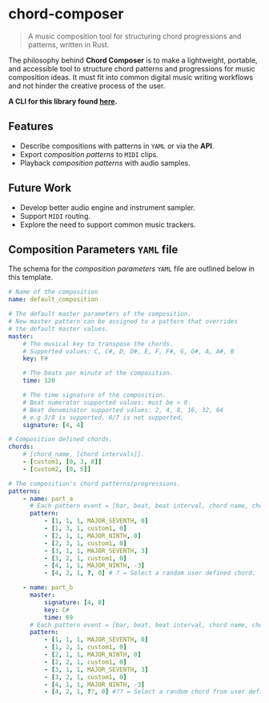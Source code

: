 # chord-composer

> A music composition tool for structuring chord progressions and patterns, written in Rust.

The philosophy behind **Chord Composer** is to make a lightweight, portable, and accessible tool to structure chord patterns and progressions for music composition ideas. It must fit into common digital music writing workflows and not hinder the creative process of the user.

**A CLI for this library found [here](https://github.com/unsignedbytebite/chord-composer-interface).**

## Features

- Describe compositions with patterns in `YAML` or via the **API**.
- Export _composition patterns_ to `MIDI` clips.
- Playback _composition patterns_ with audio samples.

## Future Work

- Develop better audio engine and instrument sampler.
- Support `MIDI` routing.
- Explore the need to support common music trackers.

## Composition Parameters `YAML` file

The schema for the _composition parameters_ `YAML` file are outlined below in this template.

```yaml
# Name of the composition
name: default_composition

# The default master parameters of the composition. 
# New master pattern can be assigned to a pattern that overrides
# the default master values.
master:
    # The musical key to transpose the chords. 
    # Supported values: C, C#, D, D#, E, F, F#, G, G#, A, A#, B
    key: F# 

    # The beats per minute of the composition.
    time: 120

    # The time signature of the composition.
    # Beat numerator supported values: must be > 0.
    # Beat denominator supported values: 2, 4, 8, 16, 32, 64 
    # e.g 3/8 is supported, 0/7 is not supported.
    signature: [4, 4]

# Composition defined chords.
chords:
    # [chord_name, [chord intervals]].
    - [custom1, [0, 3, 8]]
    - [custom2, [0, 5]]

# The composition's chord patterns/progressions.
patterns:
    - name: part_a
      # Each pattern event = [bar, beat, beat interval, chord name, chord transpose].
      pattern:
          - [1, 1, 1, MAJOR_SEVENTH, 0]
          - [1, 3, 1, custom1, 0]
          - [2, 1, 1, MAJOR_NINTH, 0]
          - [2, 3, 1, custom1, 0]
          - [3, 1, 1, MAJOR_SEVENTH, 3]
          - [3, 2, 1, custom1, 0]
          - [4, 1, 1, MAJOR_NINTH, -3]
          - [4, 2, 1, ?, 0] # ? = Select a random user defined chord.

    - name: part_b
      master:
          signature: [4, 8]
          key: C#
          time: 69
      # Each pattern event = [bar, beat, beat interval, chord name, chord transpose].
      pattern:
          - [1, 1, 1, MAJOR_SEVENTH, 0]
          - [1, 2, 1, custom1, 0]
          - [2, 1, 1, MAJOR_NINTH, 0]
          - [2, 2, 1, custom1, 0]
          - [3, 1, 1, MAJOR_SEVENTH, 3]
          - [3, 2, 1, custom1, 0]
          - [4, 1, 1, MAJOR_NINTH, -3]
          - [4, 2, 1, ??, 0] #?? = Select a random chord from user defined and internal defined chord.
```

